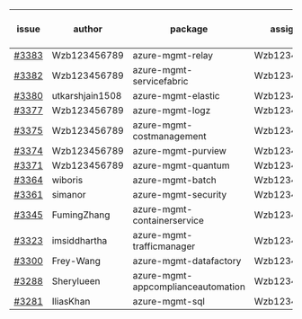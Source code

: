 | issue | author | package | assignee | bot advice | created date of issue | target release date | date from target |
| ------ | ------ | ------ | ------ | ------ | ------ | ------ | :-----: |
| [#3383](https://github.com/Azure/sdk-release-request/issues/3383) | Wzb123456789 | azure-mgmt-relay | Wzb123456789 |  | 11-08 | 11-25 |  |
| [#3382](https://github.com/Azure/sdk-release-request/issues/3382) | Wzb123456789 | azure-mgmt-servicefabric | Wzb123456789 |  | 11-08 | 11-25 |  |
| [#3380](https://github.com/Azure/sdk-release-request/issues/3380) | utkarshjain1508 | azure-mgmt-elastic | Wzb123456789 |  | 11-07 | 11-25 |  |
| [#3377](https://github.com/Azure/sdk-release-request/issues/3377) | Wzb123456789 | azure-mgmt-logz | Wzb123456789 |  | 11-07 | 11-25 |  |
| [#3375](https://github.com/Azure/sdk-release-request/issues/3375) | Wzb123456789 | azure-mgmt-costmanagement | Wzb123456789 |  | 11-07 | 11-25 |  |
| [#3374](https://github.com/Azure/sdk-release-request/issues/3374) | Wzb123456789 | azure-mgmt-purview | Wzb123456789 |  | 11-07 | 11-25 |  |
| [#3371](https://github.com/Azure/sdk-release-request/issues/3371) | Wzb123456789 | azure-mgmt-quantum | Wzb123456789 |  | 11-07 | 11-25 |  |
| [#3364](https://github.com/Azure/sdk-release-request/issues/3364) | wiboris | azure-mgmt-batch | Wzb123456789 |  | 11-02 | 11-25 |  |
| [#3361](https://github.com/Azure/sdk-release-request/issues/3361) | simanor | azure-mgmt-security | Wzb123456789 |  | 11-02 | 11-25 |  |
| [#3345](https://github.com/Azure/sdk-release-request/issues/3345) | FumingZhang | azure-mgmt-containerservice | Wzb123456789 |  | 11-02 | 11-25 |  |
| [#3323](https://github.com/Azure/sdk-release-request/issues/3323) | imsiddhartha | azure-mgmt-trafficmanager | Wzb123456789 |  | 10-28 | 11-25 |  |
| [#3300](https://github.com/Azure/sdk-release-request/issues/3300) | Frey-Wang | azure-mgmt-datafactory | Wzb123456789 |  | 10-26 | 11-25 |  |
| [#3288](https://github.com/Azure/sdk-release-request/issues/3288) | Sherylueen | azure-mgmt-appcomplianceautomation | Wzb123456789 | On time | 10-24 | 11-16 |  |
| [#3281](https://github.com/Azure/sdk-release-request/issues/3281) | IliasKhan | azure-mgmt-sql | Wzb123456789 |  | 10-19 | 11-25 |  |

